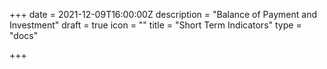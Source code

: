 +++
date = 2021-12-09T16:00:00Z
description = "Balance of Payment and Investment"
draft = true
icon = ""
title = "Short Term Indicators"
type = "docs"

+++
